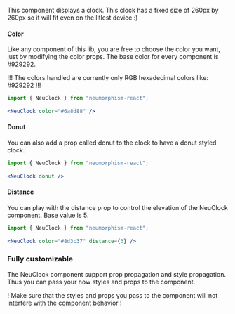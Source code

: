 This component displays a clock. This clock has a fixed size of 260px by 260px so it will fit even on the litlest device :)

#### Color ####

Like any component of this lib, you are free to choose the color you want, just by modifying the color props. The base color for every component is #929292.

!!! The colors handled are currently only RGB hexadecimal colors like: #929292 !!!

```jsx { "props": { "style": { "backgroundColor": "#6a8d88", "textAlign": "center", "padding": "60px 20px" } } }
import { NeuClock } from "neumorphism-react";
  
<NeuClock color="#6a8d88" />
```

#### Donut ####

You can also add a prop called donut to the clock to have a donut styled clock.

```jsx { "props": { "style": { "backgroundColor": "#929292", "textAlign": "center", "padding": "60px 20px" } } }
import { NeuClock } from "neumorphism-react";
  
<NeuClock donut />
```

#### Distance ####

You can play with the distance prop to control the elevation of the NeuClock component. Base value is 5.

```jsx { "props": { "style": { "backgroundColor": "#8d3c37", "textAlign": "center", "padding": "60px 20px" } } }
import { NeuClock } from "neumorphism-react";
  
<NeuClock color="#8d3c37" distance={3} />
```

### Fully customizable ###

The NeuClock component support prop propagation and style propagation. Thus you can pass your how styles and props to the component.

! Make sure that the styles and props you pass to the component will not interfere with the component behavior !